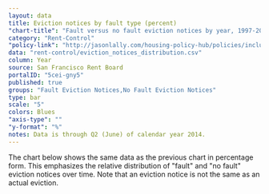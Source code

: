 ```yaml
---
layout: data
title: Eviction notices by fault type (percent)
"chart-title": "Fault versus no fault eviction notices by year, 1997-2014 Q2"
category: "Rent-Control"
"policy-link": "http://jasonlally.com/housing-policy-hub/policies/inclusionary-housing/"
data: "rent-control/eviction_notices_distribution.csv"
column: Year
source: San Francisco Rent Board
portalID: "5cei-gny5"
published: true
groups: "Fault Eviction Notices,No Fault Eviction Notices"
type: bar
scale: "5"
colors: Blues
"axis-type": ""
"y-format": "%"
notes: Data is through Q2 (June) of calendar year 2014.
---
```


The chart below shows the same data as the previous chart in percentage form. This emphasizes the relative distribution of "fault" and "no fault" eviction notices over time. Note that an eviction notice is not the same as an actual eviction.